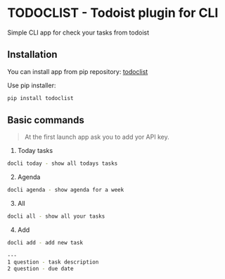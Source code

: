 # TODOCLIST - Todoist plugin for CLI

Simple CLI app for check your tasks from todoist

## Installation

You can install app from pip repository: [todoclist](https://pypi.org/project/todoclist/)

Use pip installer:

```bash
pip install todoclist
```

## Basic commands

> At the first launch app ask you to add yor API key.

1. Today tasks

```bash
docli today - show all todays tasks
```

2. Agenda

```bash
docli agenda - show agenda for a week
```

3. All

```bash
docli all - show all your tasks
```

4. Add

```bash
docli add - add new task

---
1 question - task description
2 question - due date
```
